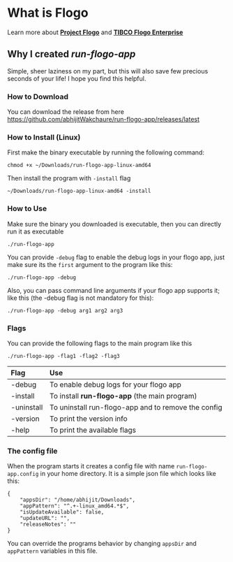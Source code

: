 # What is Flogo
Learn more about [**Project Flogo**](https://www.flogo.io/) and [**TIBCO Flogo Enterprise**](https://www.tibco.com/products/tibco-flogo)
## Why I created *run-flogo-app*
Simple, sheer laziness on my part, but this will also save few precious seconds of your life! I hope you find this helpful.

### How to Download
You can download the release from here https://github.com/abhijitWakchaure/run-flogo-app/releases/latest

### How to Install (Linux)
First make the binary executable by running the following command:
```
chmod +x ~/Downloads/run-flogo-app-linux-amd64
``` 
Then install the program with `-install` flag
```
~/Downloads/run-flogo-app-linux-amd64 -install
```

### How to Use
Make sure the binary you downloaded is executable, then you can directly run it as executable
```
./run-flogo-app
```
You can provide `-debug` flag to enable the debug logs in your flogo app, just make sure its the `first` argument to the program like this:
```
./run-flogo-app -debug
```
Also, you can pass command line arguments if your flogo app supports it; like this (the -debug flag is not mandatory for this):
```
./run-flogo-app -debug arg1 arg2 arg3
```

### Flags
You can provide the following flags to the main program like this 
```
./run-flogo-app -flag1 -flag2 -flag3
```

| Flag          | Use                                                   |
| :------------ |:----------------------------------------------------  |
| -debug         | To enable debug logs for your flogo app              |
| -install       | To install **run-flogo-app** (the main program)      |
| -uninstall     | To uninstall run-flogo-app and to remove the config  |
| -version       | To print the version info                            |
| -help          | To print the available flags                         |


### The config file
When the program starts it creates a config file with name `run-flogo-app.config` in your home directory. It is a simple json file which looks like this:
```
{
	"appsDir": "/home/abhijit/Downloads",
	"appPattern": "^.+-linux_amd64.*$",
	"isUpdateAvailable": false,
	"updateURL": "",
	"releaseNotes": ""
}
```
You can override the programs behavior by changing `appsDir` and `appPattern` variables in this file. 

